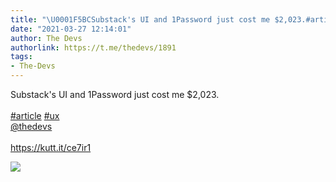 ```yaml
---
title: "\U0001F5BCSubstack's UI and 1Password just cost me $2,023.#article #ux@thedevshttps://kutt.it/ce7ir1"
date: "2021-03-27 12:14:01"
author: The Devs
authorlink: https://t.me/thedevs/1891
tags:
- The-Devs
---
```

<p>Substack's UI and 1Password just cost me $2,023.<br><br><a href="https://t.me/thedevs/1891?q=%23article">#article</a> <a href="https://t.me/thedevs/1891?q=%23ux">#ux</a><br><a href="https://t.me/thedevs" target="_blank">@thedevs</a><br><br><a href="https://kutt.it/ce7ir1" target="_blank" rel="noopener">https://kutt.it/ce7ir1</a></p><img src="https://cdn4.telesco.pe/file/E04mpESWkE2dJF44Ye7nKfdyhkk-PpW64M_ueRJ0CKvV6U2HwKcstCWGRLzTZkjo2neIV08afdfFZ8vDLdMYXmJoJIJ3eO9iBx57lmbGDmY-ZHWb1HdKCcrXc_g6CYwPFRe6TEvTQrEhfnoDEaipR9DnKZfRs6jZrUUoCZc6IYVbCa3mde4mqSZHqupqEd68zSOhaBcvBqTKL8BfcoLSKV3mfBQTUlm6iv48lZVUj9ES62bkpAjh1pe5Q95M_lGvoPDfmLFFCn3ylC7hipBpYfinJKzH8xzPTKAg7Za0Hm09xPHFA9-D_JjVwXImvv9xuzbjVCAMEZaUPTXOsFuPAA.jpg" referrerpolicy="no-referrer">